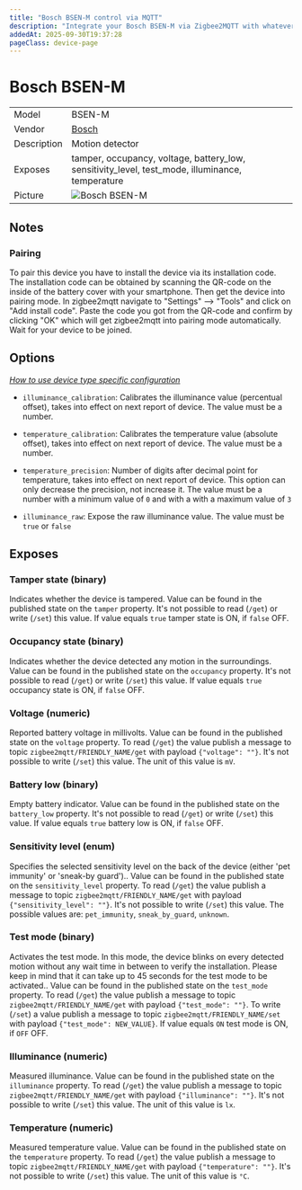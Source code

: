 ```yaml
---
title: "Bosch BSEN-M control via MQTT"
description: "Integrate your Bosch BSEN-M via Zigbee2MQTT with whatever smart home infrastructure you are using without the vendor's bridge or gateway."
addedAt: 2025-09-30T19:37:28
pageClass: device-page
---
```


<!-- !!!! -->
<!-- ATTENTION: This file is auto-generated through docgen! -->
<!-- You can only edit the "Notes"-Section between the two comment lines "Notes BEGIN" and "Notes END". -->
<!-- Do not use h1 or h2 heading within "## Notes"-Section. -->
<!-- !!!! -->

# Bosch BSEN-M

|     |     |
|-----|-----|
| Model | BSEN-M  |
| Vendor  | [Bosch](/supported-devices/#v=Bosch)  |
| Description | Motion detector |
| Exposes | tamper, occupancy, voltage, battery_low, sensitivity_level, test_mode, illuminance, temperature |
| Picture | ![Bosch BSEN-M](https://www.zigbee2mqtt.io/images/devices/BSEN-M.png) |


<!-- Notes BEGIN: You can edit here. Add "## Notes" headline if not already present. -->
## Notes

### Pairing
To pair this device you have to install the device via its installation code. The installation code can be obtained by scanning the QR-code on the inside of the battery cover with your smartphone. Then get the device into pairing mode. In zigbee2mqtt navigate to  "Settings" --> "Tools" and click on "Add install code". Paste the code you got from the QR-code and confirm by clicking "OK" which will get zigbee2mqtt into pairing mode automatically. Wait for your device to be joined.
<!-- Notes END: Do not edit below this line -->



## Options
*[How to use device type specific configuration](../guide/configuration/devices-groups.md#specific-device-options)*

* `illuminance_calibration`: Calibrates the illuminance value (percentual offset), takes into effect on next report of device. The value must be a number.

* `temperature_calibration`: Calibrates the temperature value (absolute offset), takes into effect on next report of device. The value must be a number.

* `temperature_precision`: Number of digits after decimal point for temperature, takes into effect on next report of device. This option can only decrease the precision, not increase it. The value must be a number with a minimum value of `0` and with a with a maximum value of `3`

* `illuminance_raw`: Expose the raw illuminance value. The value must be `true` or `false`


## Exposes

### Tamper state (binary)
Indicates whether the device is tampered.
Value can be found in the published state on the `tamper` property.
It's not possible to read (`/get`) or write (`/set`) this value.
If value equals `true` tamper state is ON, if `false` OFF.

### Occupancy state (binary)
Indicates whether the device detected any motion in the surroundings.
Value can be found in the published state on the `occupancy` property.
It's not possible to read (`/get`) or write (`/set`) this value.
If value equals `true` occupancy state is ON, if `false` OFF.

### Voltage (numeric)
Reported battery voltage in millivolts.
Value can be found in the published state on the `voltage` property.
To read (`/get`) the value publish a message to topic `zigbee2mqtt/FRIENDLY_NAME/get` with payload `{"voltage": ""}`.
It's not possible to write (`/set`) this value.
The unit of this value is `mV`.

### Battery low (binary)
Empty battery indicator.
Value can be found in the published state on the `battery_low` property.
It's not possible to read (`/get`) or write (`/set`) this value.
If value equals `true` battery low is ON, if `false` OFF.

### Sensitivity level (enum)
Specifies the selected sensitivity level on the back of the device (either 'pet immunity' or 'sneak-by guard')..
Value can be found in the published state on the `sensitivity_level` property.
To read (`/get`) the value publish a message to topic `zigbee2mqtt/FRIENDLY_NAME/get` with payload `{"sensitivity_level": ""}`.
It's not possible to write (`/set`) this value.
The possible values are: `pet_immunity`, `sneak_by_guard`, `unknown`.

### Test mode (binary)
Activates the test mode. In this mode, the device blinks on every detected motion without any wait time in between to verify the installation. Please keep in mind that it can take up to 45 seconds for the test mode to be activated..
Value can be found in the published state on the `test_mode` property.
To read (`/get`) the value publish a message to topic `zigbee2mqtt/FRIENDLY_NAME/get` with payload `{"test_mode": ""}`.
To write (`/set`) a value publish a message to topic `zigbee2mqtt/FRIENDLY_NAME/set` with payload `{"test_mode": NEW_VALUE}`.
If value equals `ON` test mode is ON, if `OFF` OFF.

### Illuminance (numeric)
Measured illuminance.
Value can be found in the published state on the `illuminance` property.
To read (`/get`) the value publish a message to topic `zigbee2mqtt/FRIENDLY_NAME/get` with payload `{"illuminance": ""}`.
It's not possible to write (`/set`) this value.
The unit of this value is `lx`.

### Temperature (numeric)
Measured temperature value.
Value can be found in the published state on the `temperature` property.
To read (`/get`) the value publish a message to topic `zigbee2mqtt/FRIENDLY_NAME/get` with payload `{"temperature": ""}`.
It's not possible to write (`/set`) this value.
The unit of this value is `°C`.


